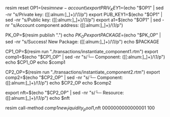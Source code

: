 resim reset
OP1=$(resim new-account)
export PRIV_KEY1=$(echo "$OP1" | sed -nr "s/Private key: ([[:alnum:]_]+)/\1/p")
export PUB_KEY1=$(echo "$OP1" | sed -nr "s/Public key: ([[:alnum:]_]+)/\1/p")
export a1=$(echo "$OP1" | sed -nr "s/Account component address: ([[:alnum:]_]+)/\1/p")

PK_OP=$(resim publish ".")
echo $PK_OP
export PACKAGE=$(echo "$PK_OP" | sed -nr "s/Success! New Package: ([[:alnum:]_]+)/\1/p")
echo $PACKAGE

CP1_OP=$(resim run "./transactions/instantiate_component1.rtm")
export comp1=$(echo "$CP1_OP" | sed -nr "s/└─ Component: ([[:alnum:]_]+)/\1/p")
echo $CP1_OP
echo $comp1

CP2_OP=$(resim run "./transactions/instantiate_component2.rtm")
export comp2=$(echo "$CP2_OP" | sed -nr "s/└─ Component: ([[:alnum:]_]+)/\1/p")
echo $CP2_OP
echo $comp2

export nft=$(echo "$CP2_OP" | sed -nr "s/└─ Resource: ([[:alnum:]_]+)/\1/p")
echo $nft

resim call-method $comp1 new_liquidity_pool 1,$nft 0000000000000001 100
